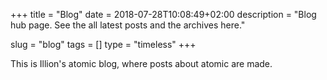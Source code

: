+++
title = "Blog"
date = 2018-07-28T10:08:49+02:00
description = "Blog hub page. See the all latest posts and the archives here."

slug = "blog"
tags = []
type = "timeless"
+++

This is Illion's atomic blog, where posts about atomic are made.
